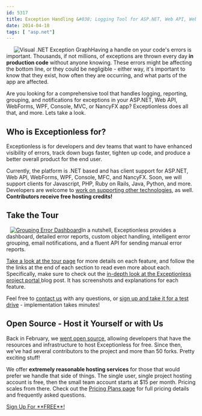 ```yaml
---
id: 5317
title: Exception Handling &#038; Logging Tool for ASP.NET, Web API, WebForms, WPF, Console, MVC, and more
date: 2014-04-18
tags: [ "asp.net"]
---
```

<img loading="lazy" class="alignright size-medium wp-image-1268" style="margin-left: 20px;" alt="Visual .NET Exception Graph" src="/assets/graph-300x122.jpg" width="300" height="122" data-id="1268" srcset="/assets/graph-300x122.jpg 300w, /assets/graph.jpg 700w" sizes="(max-width: 300px) 100vw, 300px" />Having a handle on your code's errors is important. Thousands, if not millions, of exceptions are thrown every day **in production code** without anyone knowing. These errors might be affecting the bottom line, or they could be negligible - either way, it's important to know that they exist, how often they are occurring, and what parts of the app are affected.

Are you looking for a comprehensive tool that handles logging, reporting, grouping, and notifications for exceptions in your ASP.NET, Web API, WebForms, WPF, Console, MVC, or NancyFX app? Exceptionless does all that, and more. Lets take a look.<!--more-->

## Who is Exceptionless for?

Exceptionless is for developers and dev teams that want to have enhanced visibility of errors, track down bugs faster, tighten up code, and produce a better overall product for the end user.

Currently, the platform is .NET based and has client support for ASP.NET, Web API, WebForms, WPF, Console, MFC, and NancyFX. Soon, we will support clients for Javascript, PHP, Ruby on Rails, Java, Python, and more. Developers are welcome to <a title="Exceptionless on GitHub" href="https://github.com/exceptionless/Exceptionless" target="_blank">work on supporting other technologies</a>, as well. **Contributors receive free hosting credits!**

## Take the Tour

[<img loading="lazy" class="alignright size-medium wp-image-4823" style="margin-left:10px;" alt="Grouping Error Dashboard" src="/assets/dashboard-home-300x198.png" width="300" height="198" data-id="4823" srcset="/assets/dashboard-home-300x198.png 300w, /assets/dashboard-home-1024x676.png 1024w, /assets/dashboard-home.png 1198w" sizes="(max-width: 300px) 100vw, 300px" />](/assets/dashboard-home.png)In a nutshell, Exceptionless provides a dashboard, detailed error reports, custom object handling, intelligent error grouping, email notifications, and a fluent API for sending manual error reports.

<a title="Exceptionless Tour" href="/tour/" target="_blank">Take a look at the tour page</a> for more details on each feature, and follow the the links at the end of each section to read even more about each. Specifically, make sure to check out the <a title="An in-depth look at the Exceptionless Project Portal" href="/project-portal-tour/" target="_blank">in-depth look at the Exceptionless project portal </a>blog post. It has screenshots and explanations for each feature.

Feel free to <a title="Contact Exceptionless" href="/contact/" target="_blank">contact us</a> with any questions, or <a title="Sign Up for Exceptionless" href="https://be.exceptionless.io/signup" target="_blank">sign up and take it for a test drive</a> - implementation takes minutes!

## Open Source - Host it Yourself or with Us

Back in February, we <a title="Open Source Error Reporting Tool" href="/fork-us-exceptionless-goes-open-source/" target="_blank">went open source</a>, allowing developers that have the resources and infrastructure to host Exceptionless for free. Since then, we've had several contributors to the project and more than 50 forks. Pretty exciting stuff!

We offer **extremely reasonable hosting services** for those that would prefer we handle that side of things. The single user, single project hosting account is free, then the small team account starts at $15 per month. Pricing scales from there. Check out the <a title="Exceptionless pricing" href="/pricing/" target="_blank">Pricing Plans page</a> for full pricing details and frequently asked questions.

<div class="signup center">
  <a class="btn btn-large btn-primary" href="https://be.exceptionless.io/signup">Sign Up For **FREE**!</a>
</div>


